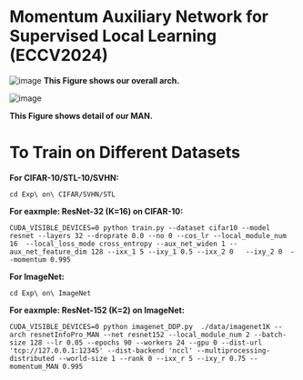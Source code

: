 # Momentum Auxiliary Network for Supervised Local Learning (ECCV2024)
![image](https://github.com/JunhaoSu0/MAN/assets/174414200/deff0518-f88f-45f9-a743-8861067fb62a)
**This Figure shows our overall arch.**


![image](https://github.com/JunhaoSu0/MAN/assets/174414200/e99468a4-70d5-44b5-b565-75461e28d7ba)

**This Figure shows detail of our MAN.**

# To Train on Different Datasets

**For CIFAR-10/STL-10/SVHN:**
```
cd Exp\ on\ CIFAR/SVHN/STL
```
**For eaxmple: ResNet-32 (K=16) on CIFAR-10:**
```
CUDA_VISIBLE_DEVICES=0 python train.py --dataset cifar10 --model resnet --layers 32 --droprate 0.0 --no 0 --cos_lr --local_module_num 16  --local_loss_mode cross_entropy --aux_net_widen 1 --aux_net_feature_dim 128 --ixx_1 5 --ixy_1 0.5 --ixx_2 0   --ixy_2 0  --momentum 0.995
```

**For ImageNet:**
```
cd Exp\ on\ ImageNet
```
**For eaxmple: ResNet-152 (K=2) on ImageNet:**
```
CUDA_VISIBLE_DEVICES=0 python imagenet_DDP.py  ./data/imagenet1K --arch resnetInfoPro_MAN --net resnet152 --local_module_num 2 --batch-size 128 --lr 0.05 --epochs 90 --workers 24 --gpu 0 --dist-url 'tcp://127.0.0.1:12345' --dist-backend 'nccl' --multiprocessing-distributed --world-size 1 --rank 0 --ixx_r 5 --ixy_r 0.75 --momentum_MAN 0.995
```


